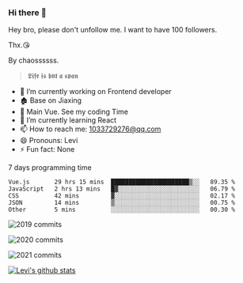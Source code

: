 ### Hi there 👋

Hey bro, please don't unfollow me. I want to have 100 followers.

Thx.😘

By chaossssss.

> 𝕷𝖎𝖋𝖊 𝖎𝖘 𝖇𝖚𝖙 𝖆 𝖘𝖕𝖆𝖓

- 🔭 I’m currently working on Frontend developer
- 🏚  Base on Jiaxing
- 🔨 Main Vue. See my coding Time
- 🌱 I’m currently learning React
- 📫 How to reach me: 1033729276@qq.com
- 😄 Pronouns: Levi
- ⚡ Fun fact: None


7 days programming time



<!--START_SECTION:waka-->
```text
Vue.js       29 hrs 15 mins  ██████████████████████▒░░   89.35 % 
JavaScript   2 hrs 13 mins   █▓░░░░░░░░░░░░░░░░░░░░░░░   06.79 % 
CSS          42 mins         ▓░░░░░░░░░░░░░░░░░░░░░░░░   02.17 % 
JSON         14 mins         ▒░░░░░░░░░░░░░░░░░░░░░░░░   00.75 % 
Other        5 mins          ░░░░░░░░░░░░░░░░░░░░░░░░░   00.30 % 
```
<!--END_SECTION:waka-->


![2019 commits](https://i.bmp.ovh/imgs/2022/06/09/40ea8ef53dc6a071.png)

![2020 commits](https://i.bmp.ovh/imgs/2022/06/09/3d3f42d583997994.png)

![2021 commits](https://i.bmp.ovh/imgs/2022/06/09/be5c22a2f85ef63e.png)

[![Levi's github stats](https://github-readme-stats.vercel.app/api?username=chaossssss)](https://github.com/anuraghazra/github-readme-stats)
